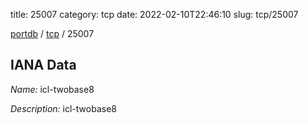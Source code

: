 title: 25007
category: tcp
date: 2022-02-10T22:46:10
slug: tcp/25007

[portdb](/) / [tcp](/category/tcp.html) / 25007


## IANA Data

_Name:_ icl-twobase8

_Description:_ icl-twobase8

